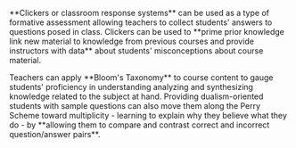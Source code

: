 <p>**Clickers or classroom response systems**<span style=font-weight: 400;> can be used as a type of formative assessment allowing teachers to collect students' answers to questions posed in class. Clickers can be used to </span>**prime prior knowledge link new material to knowledge from previous courses and provide instructors with data**<span style=font-weight: 400;> about students' misconceptions about course material.</span></p>

<p><span style=font-weight: 400;>Teachers can apply </span>**Bloom's Taxonomy**<span style=font-weight: 400;> to course content to gauge students' proficiency in understanding analyzing and synthesizing knowledge related to the subject at hand. Providing dualism-oriented students with sample questions can also move them along the Perry Scheme toward multiplicity - learning to explain why they believe what they do - by </span>**allowing them to compare and contrast correct and incorrect question/answer pairs**<span style=font-weight: 400;>.</span></p>